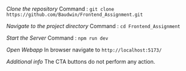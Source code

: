 *Clone the repository*
Command : `git clone https://github.com/Baudwin/Frontend_Assignment.git`

*Navigate to the project directory*
Command : `cd Frontend_Assignment`

*Start the Server*
Command :  `npm run dev`

*Open Webapp*
In browser navigate to `http://localhost:5173/`

*Additional info*
The CTA buttons do not perform any action.